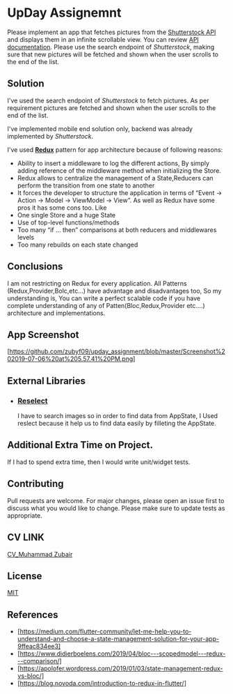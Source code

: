 # UpDay Assignemnt

Please implement an app that fetches pictures from the [Shutterstock API](http://api.shutterstock.com/) and displays them in an infinite scrollable view. You can review [API documentation](https://developers.shutterstock.com/api/v2).
Please use the search endpoint of *Shutterstock*, making sure that new pictures will be fetched and shown when the user scrolls to the end of the list.


## Solution
I've used the search endpoint of *Shutterstock* to fetch pictures. As per requirement pictures are fetched and shown when the user scrolls to the end of the list.

I've implemented mobile end solution only, backend was already implemented by *Shutterstock*. 

I've used [**Redux**](https://blog.novoda.com/introduction-to-redux-in-flutter) pattern for app architecture because of following reasons: 

*  Ability to insert a middleware to log the different actions, By simply adding reference of the middleware method when initializing the Store.
*  Redux allows to centralize the management of a State,Reducers can perform the transition from one state to another
*  It forces the developer to structure the application in terms of “Event -> Action -> Model -> ViewModel -> View”.
As well as Redux have some pros it has some cons too. Like
*  One single Store and a huge State
*  Use of top-level functions/methods
*  Too many “if … then” comparisons at both reducers and middlewares levels
*  Too many rebuilds on each state changed

## Conclusions 
I am not restricting on Redux for every application. All Patterns (Redux,Provider,Bolc,etc...) 
have advantage and disadvantages too, So my understanding is, You can write a perfect scalable code if you have complete understanding of any of 
Patten(Bloc,Redux,Provider etc....) architecture and implementations.

 
## App Screenshot
[https://github.com/zubyf09/upday_assignment/blob/master/Screenshot%202019-07-06%20at%205.57.41%20PM.png]

## External Libraries 
* ###  [Reselect](https://pub.dev/packages/reselect)
    I have to search images so in order to find data from AppState, I Used reslect because it help us to find data easily by filleting  the AppState. 
    
## Additional Extra Time on Project.

If I had to spend extra time, then I would write unit/widget tests.

## Contributing
Pull requests are welcome. For major changes, please open an issue first to discuss what you would like to change.
Please make sure to update tests as appropriate.

## CV LINK
[CV_Muhammad Zubair]( https://drive.google.com/file/d/1HT1ummSIS9TdjRVakr_Q8pEFVS4zPOTy/view?usp=sharing)

## License
[MIT](https://choosealicense.com/licenses/mit/)


[Reflectly hero image]: https://i.dailymail.co.uk/i/pix/2015/09/01/18/2BE1E88B00000578-3218613-image-m-5_1441127035222.jpg


## References
* [https://medium.com/flutter-community/let-me-help-you-to-understand-and-choose-a-state-management-solution-for-your-app-9ffeac834ee3]
* [https://www.didierboelens.com/2019/04/bloc---scopedmodel---redux---comparison/]
* [https://apolofer.wordpress.com/2019/01/03/state-management-redux-vs-bloc/]
* [https://blog.novoda.com/introduction-to-redux-in-flutter/]